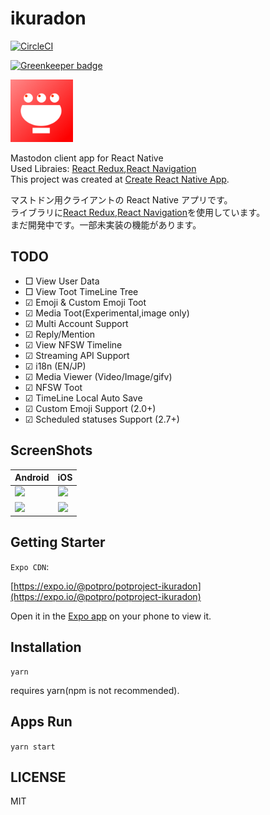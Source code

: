 # ikuradon

[![CircleCI](https://circleci.com/gh/potproject/ikuradon/tree/master.svg?style=svg)](https://circleci.com/gh/potproject/ikuradon/tree/master)

[![Greenkeeper badge](https://badges.greenkeeper.io/potproject/ikuradon.svg)](https://greenkeeper.io/)

<img width="100" heigth="100" src="https://github.com/potproject/ikuradon/blob/master/assets/image/icon250.png?raw=true">

Mastodon client app for React Native  
Used Libraies: [React Redux](https://github.com/reactjs/react-redux),[React Navigation](https://github.com/react-community/react-navigation)  
This project was created at [Create React Native App](https://github.com/react-community/create-react-native-app).

マストドン用クライアントの React Native アプリです。  
ライブラリに[React Redux](https://github.com/reactjs/react-redux),[React Navigation](https://github.com/react-community/react-navigation)を使用しています。  
まだ開発中です。一部未実装の機能があります。

## TODO

- □ View User Data
- □ View Toot TimeLine Tree
- ☑ Emoji & Custom Emoji Toot
- ☑ Media Toot(Experimental,image only)
- ☑ Multi Account Support
- ☑ Reply/Mention
- ☑ View NFSW Timeline
- ☑ Streaming API Support
- ☑ i18n (EN/JP)
- ☑ Media Viewer (Video/Image/gifv)
- ☑ NFSW Toot
- ☑ TimeLine Local Auto Save
- ☑ Custom Emoji Support (2.0+)
- ☑ Scheduled statuses Support (2.7+)

## ScreenShots

| Android                                                                                           | iOS                                                                                           |
| ------------------------------------------------------------------------------------------------- | --------------------------------------------------------------------------------------------- |
| ![](https://github.com/potproject/ikuradon/blob/master/screenshots/android_preview.png?raw=true)  | ![](https://github.com/potproject/ikuradon/blob/master/screenshots/ios_preview.png?raw=true)  |
| ![](https://github.com/potproject/ikuradon/blob/master/screenshots/android_preview2.png?raw=true) | ![](https://github.com/potproject/ikuradon/blob/master/screenshots/ios_preview2.png?raw=true) |

## Getting Starter

`Expo CDN`:

[https://expo.io/@potpro/potproject-ikuradon](https://expo.io/@potpro/potproject-ikuradon)

Open it in the [Expo app](https://expo.io) on your phone to view it.

## Installation

```
yarn
```

requires yarn(npm is not recommended).

## Apps Run

`yarn start`

## LICENSE

MIT
